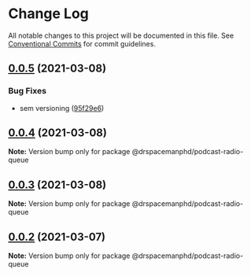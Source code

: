 # Change Log

All notable changes to this project will be documented in this file.
See [Conventional Commits](https://conventionalcommits.org) for commit guidelines.

## [0.0.5](https://github.com/drspacemanphd/podcast-radio-web/compare/@drspacemanphd/podcast-radio-queue@0.0.4...@drspacemanphd/podcast-radio-queue@0.0.5) (2021-03-08)


### Bug Fixes

* sem versioning ([95f29e6](https://github.com/drspacemanphd/podcast-radio-web/commit/95f29e60c8a9a222802b05bc2153a71ceed41f5a))





## [0.0.4](https://github.com/drspacemanphd/podcast-radio-web/compare/@drspacemanphd/podcast-radio-queue@0.0.3...@drspacemanphd/podcast-radio-queue@0.0.4) (2021-03-08)

**Note:** Version bump only for package @drspacemanphd/podcast-radio-queue





## [0.0.3](https://github.com/drspacemanphd/podcast-radio-web/compare/@drspacemanphd/podcast-radio-queue@0.0.2...@drspacemanphd/podcast-radio-queue@0.0.3) (2021-03-08)

**Note:** Version bump only for package @drspacemanphd/podcast-radio-queue





## [0.0.2](https://github.com/drspacemanphd/podcast-radio-web/compare/@drspacemanphd/podcast-radio-queue@0.0.1...@drspacemanphd/podcast-radio-queue@0.0.2) (2021-03-07)

**Note:** Version bump only for package @drspacemanphd/podcast-radio-queue
